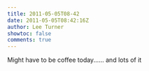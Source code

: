 ```yaml
---
title: 2011-05-05T08-42
date: 2011-05-05T08:42:16Z
author: Lee Turner
showtoc: false
comments: true
---
```


Might have to be coffee today...... and lots of it

